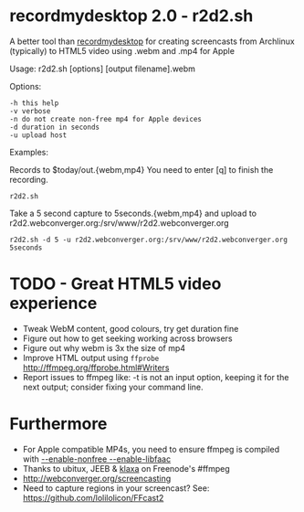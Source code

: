 # recordmydesktop 2.0 - r2d2.sh

A better tool than
[recordmydesktop](http://en.wikipedia.org/wiki/RecordMyDesktop) for creating
screencasts from Archlinux (typically) to HTML5 video using .webm and .mp4 for
Apple

Usage: r2d2.sh [options] [output filename].webm

Options:

	-h this help
	-v verbose
	-n do not create non-free mp4 for Apple devices
	-d duration in seconds
	-u upload host

Examples:

Records to $today/out.{webm,mp4} You need to enter [q] to finish the recording.

	r2d2.sh

Take a 5 second capture to 5seconds.{webm,mp4} and upload to r2d2.webconverger.org:/srv/www/r2d2.webconverger.org

	r2d2.sh -d 5 -u r2d2.webconverger.org:/srv/www/r2d2.webconverger.org 5seconds

# TODO - Great HTML5 video experience

* Tweak WebM content, good colours, try get duration fine
* Figure out how to get seeking working across browsers
* Figure out why webm is 3x the size of mp4
* Improve HTML output using `ffprobe` <http://ffmpeg.org/ffprobe.html#Writers>
* Report issues to ffmpeg like:
	-t is not an input option, keeping it for the next output; consider fixing your command line.

# Furthermore

* For Apple compatible MP4s, you need to ensure ffmpeg is compiled with [--enable-nonfree --enable-libfaac](https://bugs.archlinux.org/task/27465)
* Thanks to ubitux, JEEB & [klaxa](https://gist.github.com/7dcccbd86fdcce3c4ced) on Freenode's #ffmpeg
* <http://webconverger.org/screencasting>
* Need to capture regions in your screencast? See: <https://github.com/lolilolicon/FFcast2>

